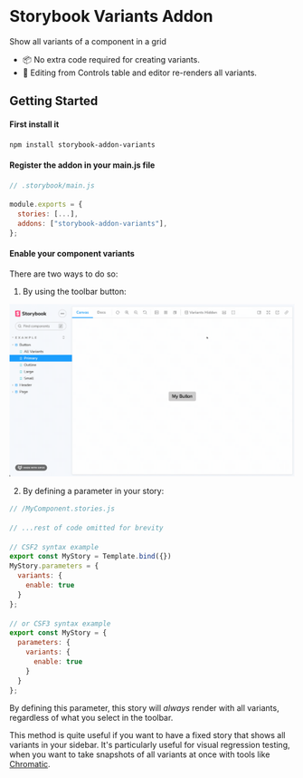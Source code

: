 <p align="center">
  <br />
  <img src="./public/logo.png" alt="" />
  <br />
  <br />
</p>

# Storybook Variants Addon

Show all variants of a component in a grid

- 📦 No extra code required for creating variants.
- 📝 Editing from Controls table and editor re-renders all variants.

## Getting Started

#### First install it

```sh
npm install storybook-addon-variants
```

#### Register the addon in your main.js file

```js
// .storybook/main.js

module.exports = {
  stories: [...],
  addons: ["storybook-addon-variants"],
};
```

#### Enable your component variants

There are two ways to do so:

1. By using the toolbar button:

![](.github/assets/toolbar-example.gif)

2. By defining a parameter in your story:

```js
// /MyComponent.stories.js

// ...rest of code omitted for brevity

// CSF2 syntax example
export const MyStory = Template.bind({})
MyStory.parameters = {
  variants: {
    enable: true
  }
};

// or CSF3 syntax example
export const MyStory = {
  parameters: {
    variants: {
      enable: true
    }
  }
};
```

By defining this parameter, this story will _always_ render with all variants, regardless of what you select in the toolbar.

This method is quite useful if you want to have a fixed story that shows all variants in your sidebar. It's particularly useful for visual regression testing, when you want to take snapshots of all variants at once with tools like [Chromatic](https://www.chromatic.com/).
